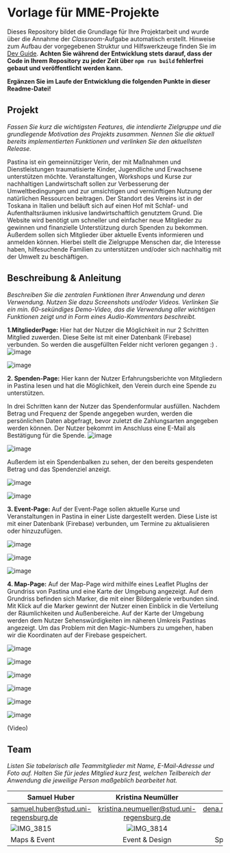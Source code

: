 # Vorlage für MME-Projekte

Dieses Repository bildet die Grundlage für Ihre Projektarbeit und wurde über die Annahme der _Classroom_-Aufgabe automatisch erstellt. Hinweise zum Aufbau der vorgegebenen Struktur und Hilfswerkzeuge finden Sie im [Dev Guide](./DevGuide.md). **Achten Sie während der Entwicklung stets darauf, dass der Code in Ihrem Repository zu jeder Zeit über `npm run build` fehlerfrei gebaut und veröffentlicht werden kann.**

**Ergänzen Sie im Laufe der Entwicklung die folgenden Punkte in dieser Readme-Datei!**

## Projekt

_Fassen Sie kurz die wichtigsten Features, die intendierte Zielgruppe und die grundlegende Motivation des Projekts zusammen. Nennen Sie die aktuell bereits implementierten Funktionen und verlinken Sie den aktuellsten Release._

Pastina ist ein gemeinnütziger Verin, der mit Maßnahmen und Dienstleistungen traumatisierte Kinder, Jugendliche und Erwachsene unterstützen möchte. Veranstaltungen, Workshops und  Kurse zur nachhaltigen Landwirtschaft sollen zur Verbesserung der Umweltbedingungen und zur umsichtigen und vernünftigen Nutzung der natürlichen Ressourcen beitragen. Der Standort des Vereins ist in der Toskana in Italien und beläuft sich auf einen Hof mit Schlaf- und Aufenthaltsräumen inklusive landwirtschaftlich genutztem Grund. Die Website wird benötigt um schneller und einfacher neue Mitglieder zu gewinnen und finanzielle Unterstützung durch Spenden zu bekommen. Außerdem sollen sich Mitglieder über aktuelle Events informieren und anmelden können. Hierbei stellt die Zielgruppe Menschen dar, die Interesse haben, hilfesuchende Familien zu unterstützen und/oder sich nachhaltig mit der Umwelt zu beschäftigen.

## Beschreibung & Anleitung

_Beschreiben Sie die zentralen Funktionen Ihrer Anwendung und deren Verwendung. Nutzen Sie dazu Screenshots und/oder Videos. Verlinken Sie ein min. 60-sekündiges Demo-Video, das die Verwendung aller wichtigen Funktionen zeigt und in Form eines Audio-Kommentars beschreibt._

**1.MitgliederPage:**
Hier hat der Nutzer die Möglichkeit in nur 2 Schritten Mitglied zuwerden. Diese Seite ist mit einer Datenbank (Firebase) verbunden. So werden die ausgefüllten Felder nicht verloren gegangen :) .
![image](https://user-images.githubusercontent.com/86771721/193351776-ebb6a749-d15f-4dde-913e-7fb67f62e964.png)

![image](https://user-images.githubusercontent.com/86771721/193351882-3ec8e24a-1a93-4e19-9245-89f825fba1a3.png)


**2. Spenden-Page:**
Hier kann der Nutzer Erfahrungsberichte von Mitgliedern in Pastina lesen und hat die Möglichkeit, den Verein durch eine Spende zu unterstützen.



In drei Schritten kann der Nutzer das Spendenformular ausfüllen. Nachdem Betrag und Frequenz der Spende angegeben wurden, werden die persönlichen Daten abgefragt, bevor zuletzt die Zahlungsarten angegeben werden können. Der Nutzer bekommt im Anschluss eine E-Mail als Bestätigung für die Spende.
![image](https://user-images.githubusercontent.com/86771721/193350958-7532746b-a1a3-4ddf-b481-20a9f9e49438.png)

![image](https://user-images.githubusercontent.com/86771721/193350911-2280b242-c899-4bc1-b244-f4b9ae4646ae.png)



Außerdem ist ein Spendenbalken zu sehen, der den bereits gespendeten Betrag und das Spendenziel anzeigt.

![image](https://user-images.githubusercontent.com/86771721/193351058-cd78ae89-dec8-42a2-870f-fa483f9df869.png)

![image](https://user-images.githubusercontent.com/86771721/193352037-8c35e9b8-3da5-4076-b756-4a6f5dfbe1e2.png)



**3. Event-Page:**
Auf der Event-Page sollen aktuelle Kurse und Veranstaltungen in Pastina in einer Liste dargestellt werden. Diese Liste ist mit einer Datenbank (Firebase) verbunden, um Termine zu aktualisieren oder hinzuzufügen. 

![image](https://user-images.githubusercontent.com/86771721/193352940-855fd91e-3c19-4799-bf64-437e49c32827.png)

![image](https://user-images.githubusercontent.com/86771721/193353076-3c761615-f27b-4356-80e5-cbaf77d584b8.png)

![image](https://user-images.githubusercontent.com/86771721/193352099-2e089a7e-49a2-48d1-a970-4ede211ff4b0.png)

**4. Map-Page:**
Auf der Map-Page wird mithilfe eines Leaflet PlugIns der Grundriss von Pastina und eine Karte der Umgebung angezeigt. Auf dem Grundriss befinden sich Marker, die mit einer Bildergalerie verbunden sind. Mit Klick auf die Marker gewinnt der Nutzer einen Einblick in die Verteilung der Räumlichkeiten und Außenbereiche. Auf der Karte der Umgebung werden dem Nutzer Sehenswürdigkeiten im näheren Umkreis Pastinas angezeigt. Um das Problem mit den Magic-Numbers zu umgehen, 
haben wir die Koordinaten auf der Firebase gespeichert.

![image](https://user-images.githubusercontent.com/86771721/193351127-0a42906b-21e7-4006-83ee-7ddc374c2bf9.png)

![image](https://user-images.githubusercontent.com/86771721/193351162-02f80a7b-a116-4b37-9e9c-8b759280b722.png)

![image](https://user-images.githubusercontent.com/86771721/193351182-111a92e4-773b-4bcd-ae3c-f0a9bc22475e.png)

![image](https://user-images.githubusercontent.com/86771721/193351968-018593c6-7dec-427a-b5bf-1e8f9afdd863.png)

![image](https://user-images.githubusercontent.com/86771721/193352171-bd224898-c553-4009-90c3-1005eac4e448.png)

![image](https://user-images.githubusercontent.com/86771721/193352413-c5595279-d5e5-46eb-a5ef-d3e72c8c47ca.png)





(Video)


## Team

_Listen Sie tabelarisch alle Teammitglieder mit Name, E-Mail-Adresse und Foto auf. Halten Sie für jedes Mitglied kurz fest, welchen Teilbereich der Anwendung die jeweilige Person maßgeblich bearbeitet hat._


| Samuel Huber | Kristina Neumüller| Dena Mehr |
| --------------|:--------------:| -------------------:|
| samuel.huber@stud.uni-regensburg.de| kristina.neumueller@stud.uni-regensburg.de| dena.mehr@stud.uni-regensburg.de |
|![IMG_3815](https://user-images.githubusercontent.com/86771852/193330048-5a30bd99-e06d-40b7-9b5c-818169f629fc.jpg)|![IMG_3814](https://user-images.githubusercontent.com/86771852/193330094-d30c2d7d-3da6-4330-83a3-beaad74e503a.jpg)|![IMG_3812 2](https://user-images.githubusercontent.com/86771852/193330128-d1da59f9-cd11-4c22-9732-06d62eb5baf0.jpg)
| Maps & Event | Event & Design | Spenden & Design |
